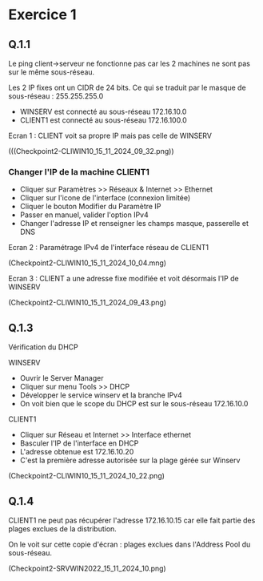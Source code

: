 # Exercice 1


## Q.1.1

Le ping client->serveur ne fonctionne pas car les 2 machines ne sont pas sur le même sous-réseau.

Les 2 IP fixes ont un CIDR de 24 bits. Ce qui se traduit par le masque de sous-réseau : 255.255.255.0

- WINSERV est connecté au sous-réseau 172.16.10.0
- CLIENT1 est connecté au sous-réseau 172.16.100.0

Ecran 1 : CLIENT voit sa propre IP mais pas celle de WINSERV

(((Checkpoint2-CLIWIN10_15_11_2024_09_32.png))

### Changer l'IP de la machine CLIENT1

- Cliquer sur Paramètres >> Réseaux & Internet >> Ethernet
- Cliquer sur l'icone de l'interface (connexion limitée)
- Cliquer le bouton Modifier du Paramètre IP
- Passer en manuel, valider l'option IPv4
- Changer l'adresse IP et renseigner les champs masque, passerelle et DNS

Ecran 2 : Paramétrage IPv4 de l'interface réseau de CLIENT1

(Checkpoint2-CLIWIN10_15_11_2024_10_04.mng)

Ecran 3 : CLIENT a une adresse fixe modifiée et voit désormais l'IP de WINSERV

(Checkpoint2-CLIWIN10_15_11_2024_09_43.png)

## Q.1.3

Vérification du DHCP

WINSERV
- Ouvrir le Server Manager
- Cliquer sur menu Tools >> DHCP
- Développer le service winserv et la branche IPv4
- On voit bien que le scope du DHCP est sur le sous-réseau 172.16.10.0

CLIENT1
- Cliquer sur Réseau et Internet >> Interface ethernet
- Basculer l'IP de l'interface en DHCP
- L'adresse obtenue est 172.16.10.20
- C'est la première adresse autorisée sur la plage gérée sur Winserv

(Checkpoint2-CLIWIN10_15_11_2024_10_22.png)

## Q.1.4

CLIENT1 ne peut pas récupérer l'adresse 172.16.10.15 car elle fait partie des plages exclues de la distribution.

On le voit sur cette copie d'écran : plages exclues dans l'Address Pool du sous-réseau.

(Checkpoint2-SRVWIN2022_15_11_2024_10.png)

